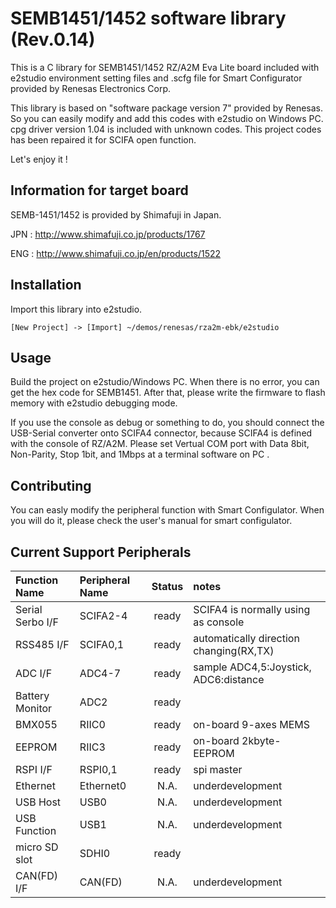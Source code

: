 # SEMB1451/1452 software library (Rev.0.14)

This is a C library for SEMB1451/1452 RZ/A2M Eva Lite board
included with e2studio environment setting files and .scfg file
for Smart Configurator provided by Renesas Electronics Corp.
  
This library is based on "software package version 7" provided by Renesas.
So you can easily modify and add this codes with e2studio on Windows PC.
cpg driver version 1.04 is included with unknown codes.
This project codes has been repaired it for SCIFA open function.
  
Let's enjoy it !

## Information for target board

SEMB-1451/1452 is provided by Shimafuji in Japan.
  
JPN : http://www.shimafuji.co.jp/products/1767
  
ENG : http://www.shimafuji.co.jp/en/products/1522

## Installation

Import this library into e2studio.

```e2studio
[New Project] -> [Import] ~/demos/renesas/rza2m-ebk/e2studio
```

## Usage

Build the project on e2studio/Windows PC.
When there is no error, you can get the hex code for SEMB1451.
After that, please write the firmware to flash memory with e2studio debugging mode.
  
If you use the console as debug or something to do,
you should connect the USB-Serial converter onto SCIFA4 connector,
because SCIFA4 is defined with the console of RZ/A2M.
Please set Vertual COM port with Data 8bit, Non-Parity, Stop 1bit, and 1Mbps at a terminal software on PC .

## Contributing

You can easly modify the peripheral function with Smart Configulator.
When you will do it, please check the user's manual for smart configulator.

## Current Support Peripherals

|Function Name        | Peripheral Name | Status | notes |
|:--------------------|:----------------|:------:|:------|
|Serial Serbo I/F     |SCIFA2-4         | ready  | SCIFA4 is normally using as console     |
|RSS485 I/F           |SCIFA0,1         | ready  | automatically direction changing(RX,TX) | 
|ADC I/F              |ADC4-7           | ready  | sample ADC4,5:Joystick, ADC6:distance   |
|Battery Monitor      |ADC2             | ready  | |
|BMX055               |RIIC0            | ready  | on-board 9-axes MEMS |
|EEPROM               |RIIC3            | ready  | on-board 2kbyte-EEPROM |
|RSPI I/F             |RSPI0,1          | ready  | spi master |
|Ethernet             |Ethernet0        | N.A.   | underdevelopment |
|USB Host             |USB0             | N.A.   | underdevelopment |
|USB Function         |USB1             | N.A.   | underdevelopment |
|micro SD slot        |SDHI0            | ready  | |
|CAN(FD) I/F          |CAN(FD)          | N.A.   | underdevelopment |

